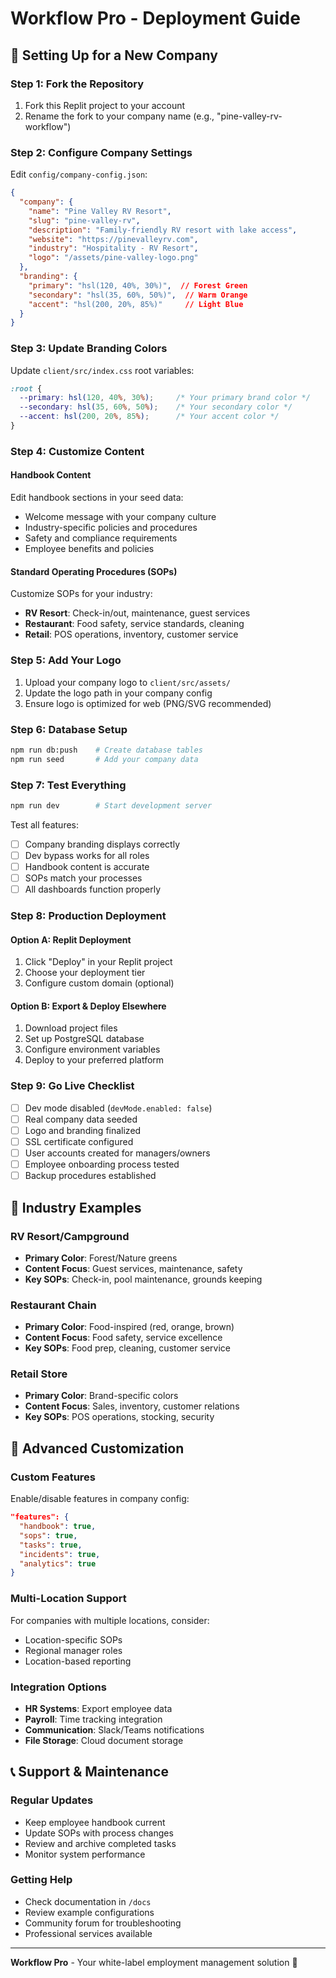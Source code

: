 # Workflow Pro - Deployment Guide

## 🚀 Setting Up for a New Company

### Step 1: Fork the Repository
1. Fork this Replit project to your account
2. Rename the fork to your company name (e.g., "pine-valley-rv-workflow")

### Step 2: Configure Company Settings
Edit `config/company-config.json`:

```json
{
  "company": {
    "name": "Pine Valley RV Resort",
    "slug": "pine-valley-rv",
    "description": "Family-friendly RV resort with lake access",
    "website": "https://pinevalleyrv.com",
    "industry": "Hospitality - RV Resort",
    "logo": "/assets/pine-valley-logo.png"
  },
  "branding": {
    "primary": "hsl(120, 40%, 30%)",  // Forest Green
    "secondary": "hsl(35, 60%, 50%)",  // Warm Orange  
    "accent": "hsl(200, 20%, 85%)"     // Light Blue
  }
}
```

### Step 3: Update Branding Colors
Update `client/src/index.css` root variables:

```css
:root {
  --primary: hsl(120, 40%, 30%);     /* Your primary brand color */
  --secondary: hsl(35, 60%, 50%);    /* Your secondary color */
  --accent: hsl(200, 20%, 85%);      /* Your accent color */
}
```

### Step 4: Customize Content

#### Handbook Content
Edit handbook sections in your seed data:
- Welcome message with your company culture
- Industry-specific policies and procedures  
- Safety and compliance requirements
- Employee benefits and policies

#### Standard Operating Procedures (SOPs)
Customize SOPs for your industry:
- **RV Resort**: Check-in/out, maintenance, guest services
- **Restaurant**: Food safety, service standards, cleaning
- **Retail**: POS operations, inventory, customer service

### Step 5: Add Your Logo
1. Upload your company logo to `client/src/assets/`
2. Update the logo path in your company config
3. Ensure logo is optimized for web (PNG/SVG recommended)

### Step 6: Database Setup
```bash
npm run db:push    # Create database tables
npm run seed       # Add your company data
```

### Step 7: Test Everything
```bash
npm run dev        # Start development server
```

Test all features:
- [ ] Company branding displays correctly
- [ ] Dev bypass works for all roles
- [ ] Handbook content is accurate
- [ ] SOPs match your processes
- [ ] All dashboards function properly

### Step 8: Production Deployment

#### Option A: Replit Deployment
1. Click "Deploy" in your Replit project
2. Choose your deployment tier
3. Configure custom domain (optional)

#### Option B: Export & Deploy Elsewhere
1. Download project files
2. Set up PostgreSQL database
3. Configure environment variables
4. Deploy to your preferred platform

### Step 9: Go Live Checklist
- [ ] Dev mode disabled (`devMode.enabled: false`)
- [ ] Real company data seeded
- [ ] Logo and branding finalized
- [ ] SSL certificate configured
- [ ] User accounts created for managers/owners
- [ ] Employee onboarding process tested
- [ ] Backup procedures established

## 🎨 Industry Examples

### RV Resort/Campground
- **Primary Color**: Forest/Nature greens
- **Content Focus**: Guest services, maintenance, safety
- **Key SOPs**: Check-in, pool maintenance, grounds keeping

### Restaurant Chain
- **Primary Color**: Food-inspired (red, orange, brown)
- **Content Focus**: Food safety, service excellence
- **Key SOPs**: Food prep, cleaning, customer service

### Retail Store
- **Primary Color**: Brand-specific colors
- **Content Focus**: Sales, inventory, customer relations
- **Key SOPs**: POS operations, stocking, security

## 🔧 Advanced Customization

### Custom Features
Enable/disable features in company config:
```json
"features": {
  "handbook": true,
  "sops": true,
  "tasks": true,
  "incidents": true,
  "analytics": true
}
```

### Multi-Location Support
For companies with multiple locations, consider:
- Location-specific SOPs
- Regional manager roles
- Location-based reporting

### Integration Options
- **HR Systems**: Export employee data
- **Payroll**: Time tracking integration
- **Communication**: Slack/Teams notifications
- **File Storage**: Cloud document storage

## 📞 Support & Maintenance

### Regular Updates
- Keep employee handbook current
- Update SOPs with process changes
- Review and archive completed tasks
- Monitor system performance

### Getting Help
- Check documentation in `/docs`
- Review example configurations
- Community forum for troubleshooting
- Professional services available

---

**Workflow Pro** - Your white-label employment management solution 🌟